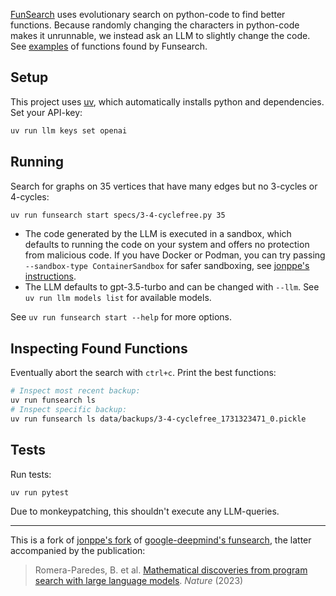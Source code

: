 [FunSearch](https://deepmind.google/discover/blog/funsearch-making-new-discoveries-in-mathematical-sciences-using-large-language-models/) uses evolutionary search on python-code to find better functions. Because randomly changing the characters in python-code makes it unrunnable, we instead ask an LLM to slightly change the code. See [examples](https://lumi-a.github.io/funsearch) of functions found by Funsearch.

## Setup

This project uses [uv](https://docs.astral.sh/uv/), which automatically installs python and dependencies. Set your API-key:
```sh
uv run llm keys set openai
```

## Running

Search for graphs on 35 vertices that have many edges but no 3-cycles or 4-cycles:

```sh
uv run funsearch start specs/3-4-cyclefree.py 35
```

- The code generated by the LLM is executed in a sandbox, which defaults to running the code on your system and offers no protection from malicious code. If you have Docker or Podman, you can try passing `--sandbox-type ContainerSandbox` for safer sandboxing, see [jonppe's instructions](https://github.com/jonppe/funsearch/blob/745f2e7a61ef1418a95e09a009f2f65a3ce7c2ac/README.md).
- The LLM defaults to gpt-3.5-turbo and can be changed with `--llm`. See `uv run llm models list` for available models.

See `uv run funsearch start --help` for more options.


## Inspecting Found Functions

Eventually abort the search with `ctrl+c`. Print the best functions:

```sh
# Inspect most recent backup:
uv run funsearch ls
# Inspect specific backup:
uv run funsearch ls data/backups/3-4-cyclefree_1731323471_0.pickle
```

## Tests
Run tests:

```sh
uv run pytest
```

Due to monkeypatching, this shouldn't execute any LLM-queries.

---

This is a fork of [jonppe's fork](https://github.com/jonppe/funsearch) of [google-deepmind's funsearch](https://github.com/google-deepmind/funsearch), the latter accompanied by the publication:

> Romera-Paredes, B. et al. [Mathematical discoveries from program search with large language models](https://www.nature.com/articles/s41586-023-06924-6). *Nature* (2023)